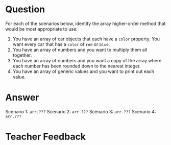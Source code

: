# Question

For each of the scenarios below, identify the array higher-order method that would be most appropriate to use:

1. You have an array of car objects that each have a `color` property. You want every car that has a `color` of `red` or `blue`.
2. You have an array of numbers and you want to multiply them all together.
3. You have an array of numbers and you want a copy of the array where each number has been rounded down to the nearest integer.
4. You have an array of generic values and you want to print out each value.

# Answer

Scenario 1: `arr.???`
Scenario 2: `arr.???`
Scenario 3: `arr.???`
Scenario 4: `arr.???`

# Teacher Feedback